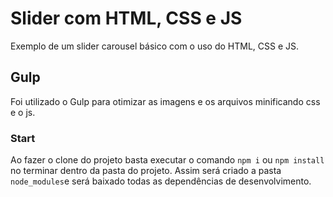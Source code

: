 # Slider com HTML, CSS e JS

Exemplo de um slider carousel básico com o uso do HTML, CSS e JS.

## Gulp

Foi utilizado o Gulp para otimizar as imagens e os arquivos minificando css e o js.

### Start

Ao fazer o clone do projeto basta executar o comando `npm i` ou `npm install` no terminar dentro da pasta do projeto. Assim será criado a pasta `node_modules`e será baixado todas as dependências de desenvolvimento.